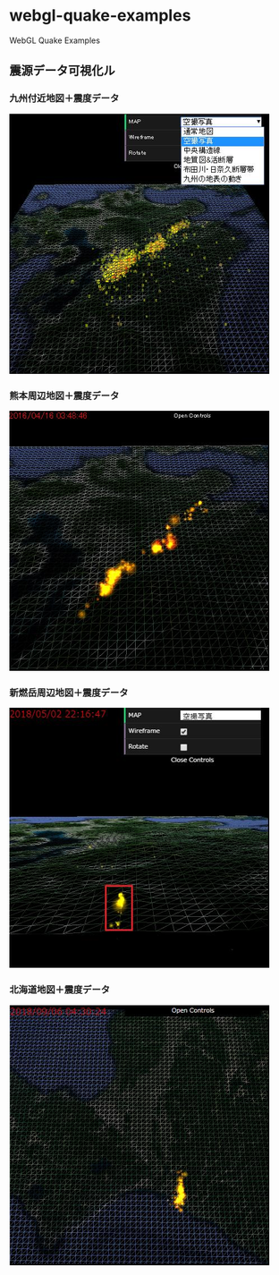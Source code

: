﻿# webgl-quake-examples
WebGL Quake Examples

## 震源データ可視化ル

### 九州付近地図＋震度データ

[![九州付近の地図に震度データを合成してみる](jsdo.it/cx20/assets/screenshot/eaW9.jpg)](https://cx20.github.io/webgl-quake-examples/jsdo.it/cx20/eaW9/)

### 熊本周辺地図＋震度データ

[![熊本周辺の震度データ１カ月分を可視化してみる](jsdo.it/cx20/assets/screenshot/qkX4.jpg)](https://cx20.github.io/webgl-quake-examples/jsdo.it/cx20/qkX4/)

### 新燃岳周辺地図＋震度データ

[![新燃岳周辺の震度データを可視化してみる](jsdo.it/cx20/assets/screenshot/QZsi.jpg)](https://cx20.github.io/webgl-quake-examples/jsdo.it/cx20/QZsi/)

### 北海道地図＋震度データ

[![北海道の震度データを可視化してみる](jsdo.it/cx20/assets/screenshot/Uae9.jpg)](https://cx20.github.io/webgl-quake-examples/jsdo.it/cx20/Uae9/)
